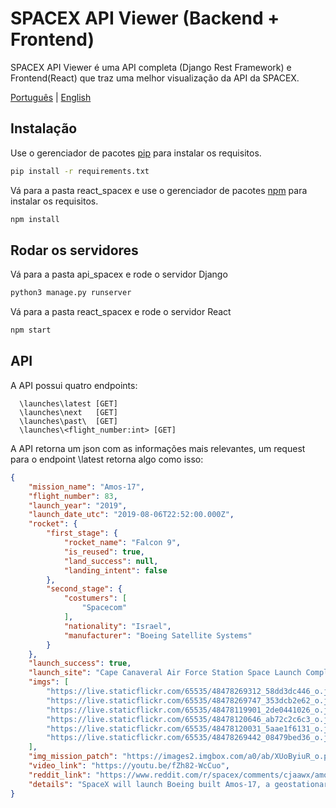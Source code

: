 # SPACEX API Viewer (Backend + Frontend)
SPACEX API Viewer é uma API completa (Django Rest Framework) e Frontend(React) que traz uma melhor visualização da API da SPACEX.

[Português](readme.md) | [English](lang/english/readme.md)


## Instalação
Use o gerenciador de pacotes [pip](https://pip.pypa.io/en/stable/) para instalar os requisitos.

```bash
pip install -r requirements.txt
```
Vá para a pasta react_spacex e use o gerenciador de pacotes [npm](https://www.npmjs.com/) para instalar os requisitos.

```bash
npm install
```

## Rodar os servidores

Vá para a pasta api_spacex e rode o servidor Django

```bash
python3 manage.py runserver
```

Vá para a pasta react_spacex e rode o servidor React

```bash
npm start
```

## API
A API possui quatro endpoints:

```
  \launches\latest [GET]
  \launches\next   [GET]
  \launches\past\  [GET]
  \launches\<flight_number:int> [GET]
```
A API retorna um json com as informações mais relevantes, um request para o endpoint \latest retorna algo como isso:
```json
{
    "mission_name": "Amos-17",
    "flight_number": 83,
    "launch_year": "2019",
    "launch_date_utc": "2019-08-06T22:52:00.000Z",
    "rocket": {
        "first_stage": {
            "rocket_name": "Falcon 9",
            "is_reused": true,
            "land_success": null,
            "landing_intent": false
        },
        "second_stage": {
            "costumers": [
                "Spacecom"
            ],
            "nationality": "Israel",
            "manufacturer": "Boeing Satellite Systems"
        }
    },
    "launch_success": true,
    "launch_site": "Cape Canaveral Air Force Station Space Launch Complex 40",
    "imgs": [
        "https://live.staticflickr.com/65535/48478269312_58dd3dc446_o.jpg",
        "https://live.staticflickr.com/65535/48478269747_353dcb2e62_o.jpg",
        "https://live.staticflickr.com/65535/48478119901_2de0441026_o.jpg",
        "https://live.staticflickr.com/65535/48478120646_ab72c2c6c3_o.jpg",
        "https://live.staticflickr.com/65535/48478120031_5aae1f6131_o.jpg",
        "https://live.staticflickr.com/65535/48478269442_08479bed36_o.jpg"
    ],
    "img_mission_patch": "https://images2.imgbox.com/a0/ab/XUoByiuR_o.png",
    "video_link": "https://youtu.be/fZh82-WcCuo",
    "reddit_link": "https://www.reddit.com/r/spacex/comments/cjaawx/amos17_launch_campaign_thread",
    "details": "SpaceX will launch Boeing built Amos-17, a geostationary communications satellite for Israeli company Spacecom. The satellite will be delivered to GTO from KSC LC-39A or possibly CCAFS SLC-40, and will replace the defunct Amos-5 at 17° E. Amos-17 carries multi-band high throughput and regional beams servicing Africa, Europe and the Middle East. The cost of this launch is covered for Spacecom by SpaceX credit following the Amos-6 incident. A recovery of the booster for this mission is not expected."
} 
```

